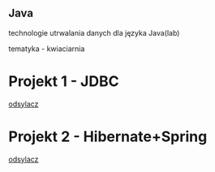 ## Java
technologie utrwalania danych dla języka Java(lab)

tematyka - kwiaciarnia
# Projekt 1 - JDBC
[odsylacz](https://github.com/aneta-7/Projekt1)

# Projekt 2 - Hibernate+Spring
[odsylacz](https://github.com/aneta-7/Project2)

